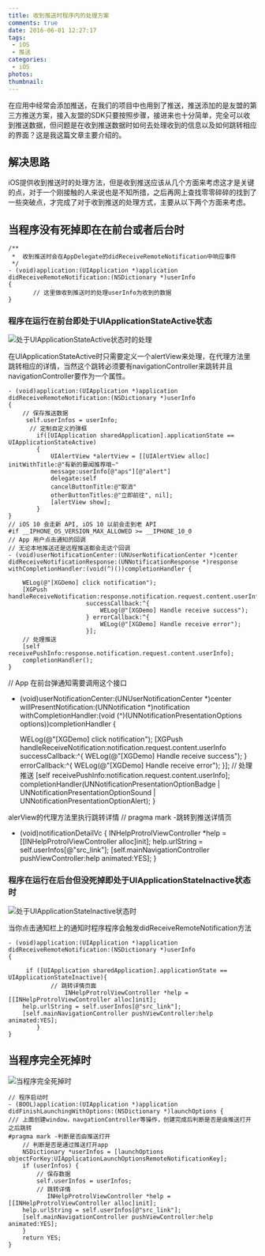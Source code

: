 ```yaml
---
title: 收到推送时程序内的处理方案
comments: true
date: 2016-06-01 12:27:17
tags:
 - iOS
 - 推送
categories:
 - iOS
photos:
thumbnail:
---
```


在应用中经常会添加推送，在我们的项目中也用到了推送，推送添加的是友盟的第三方推送方案，接入友盟的SDK只要按照步骤，接进来也十分简单，完全可以收到推送数据，但问题是在收到推送数据时如何去处理收到的信息以及如何跳转相应的界面？这是我这篇文章主要介绍的。

<!-- more -->

## 解决思路
iOS提供收到推送时的处理方法，但是收到推送应该从几个方面来考虑这才是关键的点，对于一个刚接触的人来说也是不知所措，之后再网上查找零零碎碎的找到了一些突破点，才完成了对于收到推送的处理方式，主要从以下两个方面来考虑。

## 当程序没有死掉即在在前台或者后台时

```objc
/**
 *  收到推送时会在AppDelegate的didReceiveRemoteNotification中响应事件
 */
- (void)application:(UIApplication *)application didReceiveRemoteNotification:(NSDictionary *)userInfo
{
       // 这里做收到推送时的处理userInfo为收到的数据
}
```

### 程序在运行在前台即处于UIApplicationStateActive状态

![处于UIApplicationStateActive状态时的处理](/gallery/APNS-001.jpg)

在UIApplicationStateActive时只需要定义一个alertView来处理，在代理方法里跳转相应的详情，当然这个跳转必须要有navigationController来跳转并且navigationController要作为一个属性。

```objc
- (void)application:(UIApplication *)application didReceiveRemoteNotification:(NSDictionary *)userInfo
{
    // 保存推送数据
     self.userInfos = userInfo;
      // 定制自定义的弹框
        if([UIApplication sharedApplication].applicationState == UIApplicationStateActive)
        {
            UIAlertView *alertView = [[UIAlertView alloc] initWithTitle:@"有新的要闻推荐哦~"
            message:userInfo[@"aps"][@"alert"]
            delegate:self
            cancelButtonTitle:@"取消"
            otherButtonTitles:@"立即前往", nil];
            [alertView show];
        }
}
// iOS 10 会走新 API, iOS 10 以前会走到老 API
#if __IPHONE_OS_VERSION_MAX_ALLOWED >= __IPHONE_10_0
// App 用户点击通知的回调
// 无论本地推送还是远程推送都会走这个回调
- (void)userNotificationCenter:(UNUserNotificationCenter *)center didReceiveNotificationResponse:(UNNotificationResponse *)response withCompletionHandler:(void(^)())completionHandler {
    
    WELog(@"[XGDemo] click notification");
    [XGPush handleReceiveNotification:response.notification.request.content.userInfo
                      successCallback:^{
                          WELog(@"[XGDemo] Handle receive success");
                      } errorCallback:^{
                          WELog(@"[XGDemo] Handle receive error");
                      }];
    // 处理推送
    [self receivePushInfo:response.notification.request.content.userInfo];
    completionHandler();
}
```
// App 在前台弹通知需要调用这个接口
- (void)userNotificationCenter:(UNUserNotificationCenter *)center willPresentNotification:(UNNotification *)notification withCompletionHandler:(void (^)(UNNotificationPresentationOptions options))completionHandler {
    
    WELog(@"[XGDemo] click notification");
    [XGPush handleReceiveNotification:notification.request.content.userInfo
                      successCallback:^{
                          WELog(@"[XGDemo] Handle receive success");
                      } errorCallback:^{
                          WELog(@"[XGDemo] Handle receive error");
                      }];
    // 处理推送
    [self receivePushInfo:notification.request.content.userInfo];
    completionHandler(UNNotificationPresentationOptionBadge | UNNotificationPresentationOptionSound | UNNotificationPresentationOptionAlert);
}

alerView的代理方法里执行跳转详情
 // pragma mark -跳转到推送详情页
- (void)notificationDetailVc {
    INHelpProtrolViewController *help = [[INHelpProtrolViewController alloc]init];
    help.urlString = self.userInfos[@"src_link"];
    [self.mainNavigationController pushViewController:help animated:YES];
}

### 程序在运行在后台但没死掉即处于UIApplicationStateInactive状态时

![处于UIApplicationStateInactive状态时](/gallery/APNS-002.jpg)

当你点击通知栏上的通知时程序程序会触发didReceiveRemoteNotification方法

```objc
- (void)application:(UIApplication *)application didReceiveRemoteNotification:(NSDictionary *)userInfo
{

     if ([UIApplication sharedApplication].applicationState == UIApplicationStateInactive){
            // 跳转详情页面
                INHelpProtrolViewController *help = [[INHelpProtrolViewController alloc]init];
    help.urlString = self.userInfos[@"src_link"];
    [self.mainNavigationController pushViewController:help animated:YES];
        }
}
```

## 当程序完全死掉时

![当程序完全死掉时](/gallery/APNS-003.jpg)

```objc
// 程序启动时
- (BOOL)application:(UIApplication *)application didFinishLaunchingWithOptions:(NSDictionary *)launchOptions {
/// 上面创建window，navgationController等操作，创建完成后判断是否是由推送打开之后跳转
#pragma mark -判断是否由推送打开
    // 判断是否是通过推送打开app
    NSDictionary *userInfos = [launchOptions objectForKey:UIApplicationLaunchOptionsRemoteNotificationKey];
    if (userInfos) {
        // 保存数据
        self.userInfos = userInfos;
        // 跳转详情
           INHelpProtrolViewController *help = [[INHelpProtrolViewController alloc]init];
    help.urlString = self.userInfos[@"src_link"];
    [self.mainNavigationController pushViewController:help animated:YES];
    }
    return YES;
}
```

